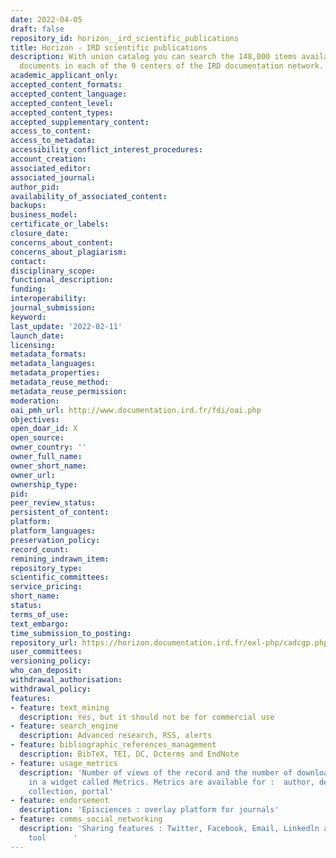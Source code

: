 ```yaml
---
date: 2022-04-05
draft: false
repository_id: horizon__ird_scientific_publications
title: Horizon - IRD scientific publications
description: With union catalog you can search the 148,000 items available and locates
  documents in each of the 9 centers of the IRD documentation network.
academic_applicant_only:
accepted_content_formats:
accepted_content_language:
accepted_content_level:
accepted_content_types:
accepted_supplementary_content:
access_to_content:
access_to_metadata:
accessibility_conflict_interest_procedures:
account_creation:
associated_editor:
associated_journal:
author_pid:
availability_of_associated_content:
backups:
business_model:
certificate_or_labels:
closure_date:
concerns_about_content:
concerns_about_plagiarism:
contact:
disciplinary_scope:
functional_description:
funding:
interoperability:
journal_submission:
keyword:
last_update: '2022-02-11'
launch_date:
licensing:
metadata_formats:
metadata_languages:
metadata_properties:
metadata_reuse_method:
metadata_reuse_permission:
moderation:
oai_pmh_url: http://www.documentation.ird.fr/fdi/oai.php
objectives:
open_doar_id: X
open_source:
owner_country: ''
owner_full_name:
owner_short_name:
owner_url:
ownership_type:
pid:
peer_review_status:
persistent_of_content:
platform:
platform_languages:
preservation_policy:
record_count:
remining_indrawn_item:
repository_type:
scientific_committees:
service_pricing:
short_name:
status:
terms_of_use:
text_embargo:
time_submission_to_posting:
repository_url: https://horizon.documentation.ird.fr/exl-php/cadcgp.php?CMD=CHERCHE&query=1&MODELE=vues/horizon/accueil.html&AUTH=1
user_committees:
versioning_policy:
who_can_deposit:
withdrawal_authorisation:
withdrawal_policy:
features:
- feature: text_mining
  description: Yes, but it should not be for commercial use
- feature: search_engine
  description: Advanced research, RSS, alerts
- feature: bibliographic_references_management
  description: BibTeX, TEI, DC, Dcterms and EndNote
- feature: usage_metrics
  description: 'Number of views of the record and the number of downloads of the file
    in a widget called Metrics. Metrics are available for :  author, depositor, structure,
    collection, portal'
- feature: endorsement
  description: 'Episciences : overlay platform for journals'
- feature: comms_social_networking
  description: 'Sharing features : Twitter, Facebook, Email, Linkedln and any communication
    tool      '
---
```



